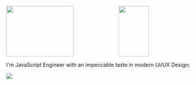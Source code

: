 
<a href="https://www.riungemaina.xyz/"><img height="137.3px" width="60%" src="https://github-readme-stats.vercel.app/api?username=castynet&hide_title=true&hide_border=true&show_icons=true&include_all_commits=true&count_private=true&line_height=21&text_color=FFF&icon_color=ff00a4&theme=yeblu" /><img height="137.3px" width="40%" src="https://github-readme-stats.vercel.app/api/top-langs/?username=castynet&hide_title=true&hide_border=true&layout=compact&langs_count=7&text_color=fff&icon_color=ff00a4&theme=yeblu" /></a>

I'm JavaScript Engineer with an impeccable taste in modern UI/UX Design;

<a href="https://castynet.africa/" alt="Contributors">
        <img src="https://img.shields.io/badge/castynet-empowering%20software-orange" />
</a>

